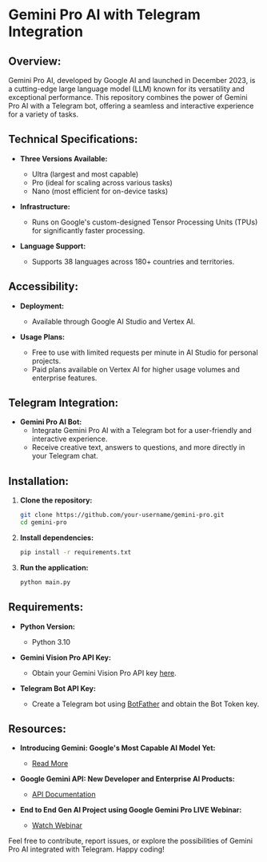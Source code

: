 
# Gemini Pro AI with Telegram Integration

## Overview:

Gemini Pro AI, developed by Google AI and launched in December 2023, is a cutting-edge large language model (LLM) known for its versatility and exceptional performance. This repository combines the power of Gemini Pro AI with a Telegram bot, offering a seamless and interactive experience for a variety of tasks.

## Technical Specifications:

- **Three Versions Available:**
  - Ultra (largest and most capable)
  - Pro (ideal for scaling across various tasks)
  - Nano (most efficient for on-device tasks)

- **Infrastructure:**
  - Runs on Google's custom-designed Tensor Processing Units (TPUs) for significantly faster processing.

- **Language Support:**
  - Supports 38 languages across 180+ countries and territories.

## Accessibility:

- **Deployment:**
  - Available through Google AI Studio and Vertex AI.

- **Usage Plans:**
  - Free to use with limited requests per minute in AI Studio for personal projects.
  - Paid plans available on Vertex AI for higher usage volumes and enterprise features.

## Telegram Integration:

- **Gemini Pro AI Bot:**
  - Integrate Gemini Pro AI with a Telegram bot for a user-friendly and interactive experience.
  - Receive creative text, answers to questions, and more directly in your Telegram chat.
 
## Installation:

1. **Clone the repository:**
    ```bash
    git clone https://github.com/your-username/gemini-pro.git
    cd gemini-pro
    ```

2. **Install dependencies:**
    ```bash
    pip install -r requirements.txt
    ```
    
3. **Run the application:**
    ```bash
    python main.py
    ```

## Requirements:

- **Python Version:**
  - Python 3.10

- **Gemini Vision Pro API Key:**
  - Obtain your Gemini Vision Pro API key [here](https://ai.google.dev).

- **Telegram Bot API Key:**
  - Create a Telegram bot using [BotFather](https://telegram.in/BotFather) and obtain the Bot Token key.

## Resources:

- **Introducing Gemini: Google's Most Capable AI Model Yet:**
  - [Read More](https://blog.google/technology/ai/google-io-2023-keynote-sundar-pichai/)

- **Google Gemini API: New Developer and Enterprise AI Products:**
  - [API Documentation](https://cloud.google.com/vertex-ai/docs/generative-ai/model-reference/gemini)

- **End to End Gen AI Project using Google Gemini Pro LIVE Webinar:**
  - [Watch Webinar](https://m.youtube.com/watch?v=W0rNUAfqGFc)

Feel free to contribute, report issues, or explore the possibilities of Gemini Pro AI integrated with Telegram. Happy coding!

